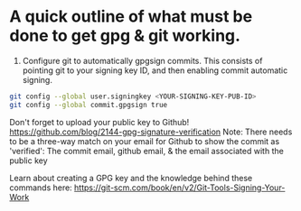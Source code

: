 # A quick outline of what must be done to get gpg & git working.

1. Configure git to automatically gpgsign commits. This consists of
   pointing git to your signing key ID, and then enabling commit
   automatic signing.
```sh
git config --global user.signingkey <YOUR-SIGNING-KEY-PUB-ID>
git config --global commit.gpgsign true
```

Don't forget to upload your public key to Github!
https://github.com/blog/2144-gpg-signature-verification
Note: There needs to be a three-way match on your email for Github to show
the commit as 'verified': The commit email, github email, & the email associated with the public key

Learn about creating a GPG key and the knowledge behind these commands here:
https://git-scm.com/book/en/v2/Git-Tools-Signing-Your-Work
